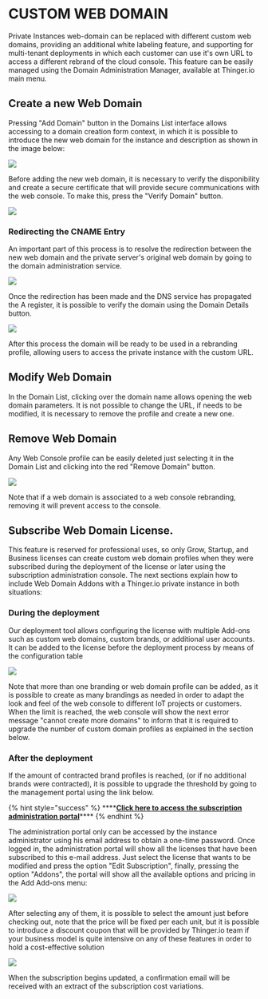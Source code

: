 # CUSTOM WEB DOMAIN

Private Instances web-domain can be replaced with different custom web domains, providing an additional white labeling feature, and supporting for multi-tenant deployments in which each customer can use it's own URL to access a different rebrand of the cloud console. This feature can be easily managed using the Domain Administration Manager, available at Thinger.io main menu.

## Create a new Web Domain

Pressing "Add Domain" button in the Domains List interface allows accessing to a domain creation form context, in which it is possible to introduce the new web domain for the instance and description as shown in the image below: 

![](.gitbook/assets/image%20%28209%29.png)

Before adding the new web domain, it is necessary to verify the disponibility and create a secure certificate that will provide secure communications with the web console. To make this, press the "Verify Domain" button. 

![](.gitbook/assets/image%20%28228%29.png)

### Redirecting the CNAME Entry 

An important part of this process is to resolve the redirection between the new web domain and the private server's original web domain by going to the domain administration service. 

![](.gitbook/assets/image%20%28211%29.png)

Once the redirection has been made and the DNS service has propagated the A register, it is possible to verify the domain using the Domain Details button. 

![](.gitbook/assets/image%20%2849%29.png)

After this process the domain will be ready to be used in a rebranding profile, allowing users to access the private instance with the custom URL.

## Modify Web Domain

In the Domain List, clicking over the domain name allows opening the web domain parameters. It is not possible to change the URL, if needs to be modified, it is necessary to remove the profile and create a new one. 

## Remove Web Domain

Any Web Console profile can be easily deleted just selecting it in the Domain List and clicking into the red "Remove Domain" button.

![](.gitbook/assets/image%20%28104%29.png)

Note that if a web domain is associated to a web console rebranding, removing it will prevent access to the console.

## Subscribe Web Domain License.

This feature is reserved for professional uses, so only Grow, Startup, and Business licenses can create custom web domain profiles when they were subscribed during the deployment of the license or later using the subscription administration console. The next sections explain how to include Web Domain Addons with a Thinger.io private instance in both situations:   

### During the deployment

Our deployment tool allows configuring the license with multiple Add-ons such as custom web domains, custom brands, or additional user accounts. It can be added to the license before the deployment process by means of the configuration table 

![](.gitbook/assets/image%20%28290%29.png)

Note that more than one branding or web domain profile can be added, as it is possible to create as many brandings as needed in order to adapt the look and feel of the web console to different IoT projects or customers. When the limit is reached, the web console will show the next error message "cannot create more domains" to inform that it is required to upgrade the number of custom domain profiles as explained in the section below. 

### After the deployment

If the amount of contracted brand profiles is reached, \(or if no additional brands were contracted\), it is possible to upgrade the threshold by going to the management portal using the link below. 

{% hint style="success" %}
\*\*\*\*[**Click here to access the subscription administration portal**](https://thinger.chargebeeportal.com/)\*\*\*\*
{% endhint %}

The administration portal only can be accessed by the instance administrator using his email address to obtain a one-time password. Once logged in, the administration portal will show all the licenses that have been subscribed to this e-mail address. Just select the license that wants to be modified and press the option "Edit Subscription", finally, pressing the option "Addons", the portal will show all the available options and pricing in the Add Add-ons menu:

![](.gitbook/assets/image%20%28272%29.png)

After selecting any of them, it is possible to select the amount just before checking out, note that the price  will be fixed per each unit, but it is possible to introduce a discount coupon that will be provided by Thinger.io team if your business model is quite intensive on any of these features in order to hold a cost-effective solution 

![](.gitbook/assets/image%20%28303%29.png)

When the subscription begins updated, a confirmation email will be received with an extract of the subscription cost variations. 



